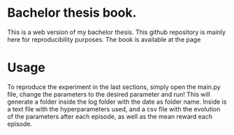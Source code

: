 # Bachelor thesis book.

This is a web version of my bachelor thesis. This github repository is mainly here for reproducibility purposes. The book is available at the page



# Usage

To reproduce the experiment in the last sections, simply open the main.py file, change the parameters to the desired parameter and run! This will generate a folder inside the log folder with the date as folder name. Inside is a text file with the hyperparameters used, and a csv file with the evolution of the parameters after each episode, as well as the mean reward each episode.

